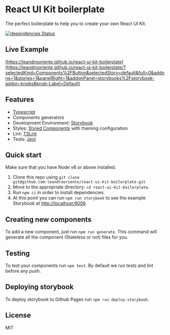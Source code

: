 # React UI Kit boilerplate

The perfect boilerplate to help you to create your own React UI Kit. 

[![dependencies Status](https://david-dm.org/leandrooriente/react-ui-kit-boilerplate/status.svg)](https://david-dm.org/leandrooriente/react-ui-kit-boilerplate)

## Live Example

[https://leandrooriente.github.io/react-ui-kit-boilerplate](https://leandrooriente.github.io/react-ui-kit-boilerplate/?selectedKind=Components%2FButton&selectedStory=default&full=0&addons=1&stories=1&panelRight=1&addonPanel=storybooks%2Fstorybook-addon-knobs&knob-Label=Default)

## Features

- [Typescript](https://www.typescriptlang.org)
- Components generators
- Development Environment: [Storybook](https://storybook.js.org/)
- Styles: [Styled Components](https://www.styled-components.com/) with theming configuration
- Lint: [TSLint](https://palantir.github.io/tslint/)
- Tests: [Jest](https://jestjs.io/)

## Quick start

Make sure that you have Node v8 or above installed.

1. Clone this repo using `git clone  git@github.com:leandrooriente/react-ui-kit-boilerplate.git`
2. Move to the appropriate directory: `cd react-ui-kit-boilerplate`.
3. Run `npm ci` in order to install dependencies.
4. At this point you can run `npm run storybook` to see the example Storybook at [http://localhost:6006](http://localhost:6006).

## Creating new components

To add a new component, just run `npm run generate`. This command will generate all the component (Stateless or not) files for you.

## Testing

To test your components run `npm test`.
By default we run tests and lint before any push.

## Deploying storybook

To deploy storybook to Github Pages run `npm run deploy-storybook`.

## License

MIT
